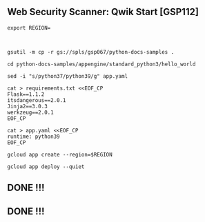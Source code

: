 ## Web Security Scanner: Qwik Start  [GSP112]

```
export REGION=



gsutil -m cp -r gs://spls/gsp067/python-docs-samples .

cd python-docs-samples/appengine/standard_python3/hello_world

sed -i "s/python37/python39/g" app.yaml

cat > requirements.txt <<EOF_CP
Flask==1.1.2
itsdangerous==2.0.1
Jinja2==3.0.3
werkzeug==2.0.1
EOF_CP

cat > app.yaml <<EOF_CP
runtime: python39
EOF_CP

gcloud app create --region=$REGION

gcloud app deploy --quiet

```

## DONE !!!

## DONE !!!

